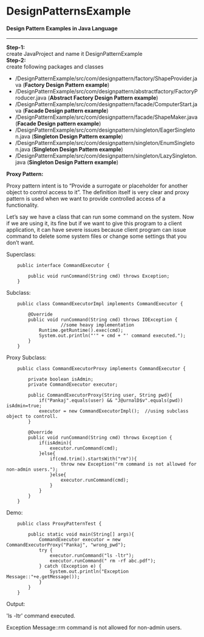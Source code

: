 # DesignPatternsExample
<h4>Design Pattern Examples in Java Language</h4>
<hr>

<b>Step-1:</b><br> create JavaProject and name it DesignPatternExample<br>
<b>Step-2:</b><br> create following packages and classes

<ul>
<li>/DesignPatternExample/src/com/designpattern/factory/ShapeProvider.java (<b>Factory Design Pattern example</b>)</li>
<li>/DesignPatternExample/src/com/designpattern/abstractfactory/FactoryProducer.java (<b>Abstract Factory Design Pattern example</b>)</li>
<li>/DesignPatternExample/src/com/designpattern/facade/ComputerStart.java (<b>Facade Design pattern example</b>)</li>
<li>/DesignPatternExample/src/com/designpattern/facade/ShapeMaker.java (<b>Facade Design pattern example</b>)</li>
<li>/DesignPatternExample/src/com/designpattern/singleton/EagerSingleton.java (<b>Singleton Design Pattern example</b>)</li>
<li>/DesignPatternExample/src/com/designpattern/singleton/EnumSingleton.java (<b>Singleton Design Pattern example</b>)</li>
<li>/DesignPatternExample/src/com/designpattern/singleton/LazySingleton.java (<b>Singleton Design Pattern example</b>)</li>
</ul>

<b>Proxy Pattern:</b>

Proxy pattern intent is to “Provide a surrogate or placeholder for another object to control access to it”. 
The definition itself is very clear and proxy pattern is used when we want to provide controlled access of a functionality.

Let’s say we have a class that can run some command on the system. 
Now if we are using it, its fine but if we want to give this program to a client application, 
it can have severe issues because client program can issue command to 
delete some system files or change some settings that you don’t want.

Superclass:

		public interface CommandExecutor {

			public void runCommand(String cmd) throws Exception;
		}
		
Subclass:

		public class CommandExecutorImpl implements CommandExecutor {

			@Override
			public void runCommand(String cmd) throws IOException {
						//some heavy implementation
				Runtime.getRuntime().exec(cmd);
				System.out.println("'" + cmd + "' command executed.");
			}
		}

Proxy Subclass:

		public class CommandExecutorProxy implements CommandExecutor {

			private boolean isAdmin;
			private CommandExecutor executor;
			
			public CommandExecutorProxy(String user, String pwd){
				if("Pankaj".equals(user) && "J@urnalD$v".equals(pwd)) isAdmin=true;
				executor = new CommandExecutorImpl();  //using subclass object to controll.
			}
			
			@Override
			public void runCommand(String cmd) throws Exception {
				if(isAdmin){
					executor.runCommand(cmd);
				}else{
					if(cmd.trim().startsWith("rm")){
						throw new Exception("rm command is not allowed for non-admin users.");
					}else{
						executor.runCommand(cmd);
					}
				}
			}
		}
Demo:

		public class ProxyPatternTest {

			public static void main(String[] args){
				CommandExecutor executor = new CommandExecutorProxy("Pankaj", "wrong_pwd");
				try {
					executor.runCommand("ls -ltr");
					executor.runCommand(" rm -rf abc.pdf");
				} catch (Exception e) {
					System.out.println("Exception Message::"+e.getMessage());
				}
			}
		}
		
Output:
<p>'ls -ltr' command executed.</p>
<p>Exception Message::rm command is not allowed for non-admin users.</p>
